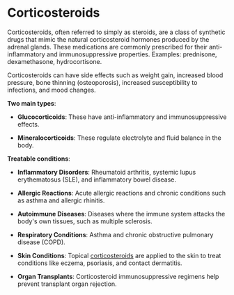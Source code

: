 [//]: # (
source: gpt-3 + jph editing
tags: corticosteroids steroids hormones medications
)

# Corticosteroids

Corticosteroids, often referred to simply as steroids, are a class of synthetic drugs that mimic the natural corticosteroid hormones produced by the adrenal glands. These medications are commonly prescribed for their anti-inflammatory and immunosuppressive properties. Examples: prednisone, dexamethasone, hydrocortisone.

Corticosteroids can have side effects such as weight gain, increased blood pressure, bone thinning (osteoporosis), increased susceptibility to infections, and mood changes.

**Two main types**:

* **Glucocorticoids**: These have anti-inflammatory and immunosuppressive effects.

* **Mineralocorticoids**: These regulate electrolyte and fluid balance in the body.

**Treatable conditions**:

* **Inflammatory Disorders**: Rheumatoid arthritis, systemic lupus erythematosus (SLE), and inflammatory bowel disease.

* **Allergic Reactions**: Acute allergic reactions and chronic conditions such as asthma and allergic rhinitis.

* **Autoimmune Diseases**: Diseases where the immune system attacks the body's own tissues, such as multiple sclerosis.

* **Respiratory Conditions**: Asthma and chronic obstructive pulmonary disease (COPD).

* **Skin Conditions**: Topical [corticosteroids](../corticosteroids/) are applied to the skin to treat conditions like eczema, psoriasis, and contact dermatitis.

* **Organ Transplants**: Corticosteroid immunosuppressive regimens help prevent transplant organ rejection.
